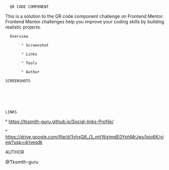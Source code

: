       QR CODE COMPONENT
 This is a solution to the QR code component challenge on Frontend Mentor. Frontend Mentor challenges help you improve your coding skills by building realistic projects.


      Overview

           ° Screenshot

           ° Links

           ° Tools

           ° Author

    SCREENSHOTS






    LINKS
 ° https://tksmith-guru.github.io/Social-links-Profile/

 ° https://drive.google.com/file/d/1vhxQ8_i3_mVWxtmdE0YphMrJwu1pio6K/view?usp=drivesdk


   AUTHOR
 
 @Tksmith-guru

